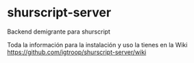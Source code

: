 shurscript-server
=================

Backend demigrante para shurscript

Toda la información para la instalación y uso la tienes en la Wiki https://github.com/igtroop/shurscript-server/wiki
